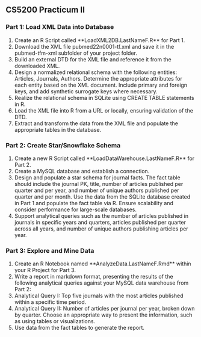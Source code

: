 ## CS5200 Practicum II

### Part 1: Load XML Data into Database

<ol>
    <li>Create an R Script called **LoadXML2DB.LastNameF.R** for Part 1.</li>
    <li>Download the XML file pubmed22n0001-tf.xml and save it in the pubmed-tfm-xml subfolder of your project folder.</li>
    <li>Build an external DTD for the XML file and reference it from the downloaded XML.</li>
    <li>Design a normalized relational schema with the following entities: Articles, Journals, Authors. Determine the appropriate attributes for each entity based on the  XML document. Include primary and foreign keys, and add synthetic surrogate keys where necessary.</li>
    <li>Realize the relational schema in SQLite using CREATE TABLE statements in R.</li>
    <li>Load the XML file into R from a URL or locally, ensuring validation of the DTD.</li>
    <li>Extract and transform the data from the XML file and populate the appropriate tables in the database.</li>
</ol>



### Part 2: Create Star/Snowflake Schema

<ol>
    <li>Create a new R Script called **LoadDataWarehouse.LastNameF.R** for Part 2.</li>
    <li>Create a MySQL database and establish a connection.</li>
    <li>Design and populate a star schema for journal facts. The fact table should include the journal PK, title, number of articles published per quarter and per year, and number of unique authors published per quarter and per month. Use the data from the SQLite database created in Part 1 and populate the fact table via R. Ensure scalability and consider performance for large-scale databases. </li>
    <li>Support analytical queries such as the number of articles published in journals in specific years and quarters, articles published per quarter across all years, and number of unique authors publishing articles per year. </li>
</ol>


### Part 3: Explore and Mine Data

<ol>
    <li>Create an R Notebook named **AnalyzeData.LastNameF.Rmd** within your R Project for Part 3.</li>
    <li>Write a report in markdown format, presenting the results of the following analytical queries against your MySQL data warehouse from Part 2:</li>
    <li>Analytical Query I: Top five journals with the most articles published within a specific time period.</li>
    <li>Analytical Query II: Number of articles per journal per year, broken down by quarter. Choose an appropriate way to present the information, such as using tables or visualizations.</li>
    <li>Use data from the fact tables to generate the report.</li>
</ol>